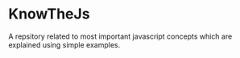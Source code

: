 # KnowTheJs

  A repsitory related to most important javascript concepts which are explained using simple examples.
